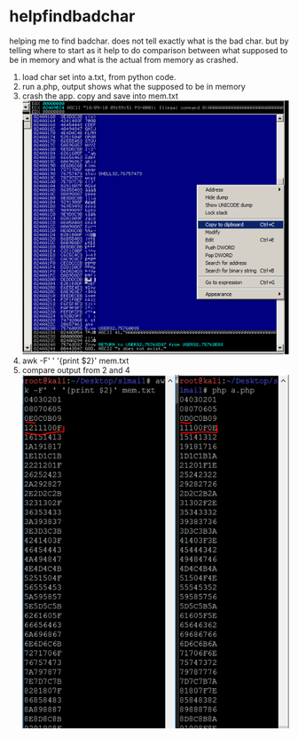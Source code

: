 # helpfindbadchar
helping me to find badchar. does not tell exactly what is the bad char. but by telling where to start as it help to do comparison between what supposed to be in memory and what is the actual from memory as crashed.

1. load char set into a.txt, from python code.
2. run a.php, output shows what the supposed to be in memory
3. crash the app. copy and save into mem.txt 
![alt text](https://raw.githubusercontent.com/seruling/helpfindbadchar/master/mem.png)
4. awk -F' ' '{print $2}' mem.txt
5. compare output from 2 and 4
![alt text](https://raw.githubusercontent.com/seruling/helpfindbadchar/master/compare.PNG)

